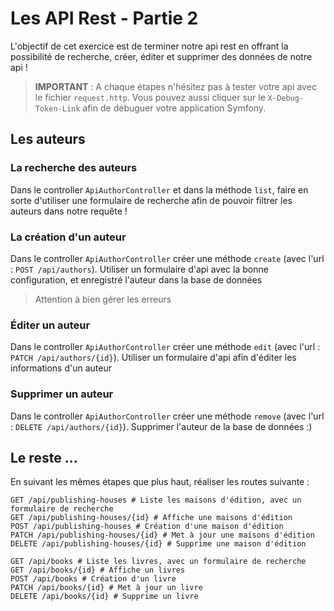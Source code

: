 # Les API Rest - Partie 2

L'objectif de cet exercice est de terminer notre api rest en offrant la possibilité de recherche, créer, éditer et supprimer des données de notre api !

> **IMPORTANT** : A chaque étapes n'hésitez pas à tester votre api avec le fichier `request.http`. Vous pouvez aussi cliquer sur le `X-Debug-Token-Link` afin de débuguer votre application Symfony.

## Les auteurs

### La recherche des auteurs

Dans le controller `ApiAuthorController` et dans la méthode `list`, faire en sorte d'utiliser une formulaire de recherche afin de pouvoir filtrer les auteurs dans notre requête !

### La création d'un auteur

Dans le controller `ApiAuthorController` créer une méthode `create` (avec l'url : `POST /api/authors`). Utiliser un formulaire d'api avec la bonne configuration, et enregistré l'auteur dans la base de données

> Attention à bien gérer les erreurs

### Éditer un auteur

Dans le controller `ApiAuthorController` créer une méthode `edit` (avec l'url : `PATCH /api/authors/{id}`). Utiliser un formulaire d'api afin d'éditer les informations d'un auteur

### Supprimer un auteur

Dans le controller `ApiAuthorController` créer une méthode `remove` (avec l'url : `DELETE /api/authors/{id}`). Supprimer l'auteur de la base de données :)

## Le reste ...

En suivant les mêmes étapes que plus haut, réaliser les routes suivante :

```
GET /api/publishing-houses # Liste les maisons d'édition, avec un formulaire de recherche
GET /api/publishing-houses/{id} # Affiche une maisons d'édition
POST /api/publishing-houses # Création d'une maison d'édition
PATCH /api/publishing-houses/{id} # Met à jour une maisons d'édition
DELETE /api/publishing-houses/{id} # Supprime une maison d'édition
```

```
GET /api/books # Liste les livres, avec un formulaire de recherche
GET /api/books/{id} # Affiche un livres
POST /api/books # Création d'un livre
PATCH /api/books/{id} # Met à jour un livre
DELETE /api/books/{id} # Supprime un livre
```
